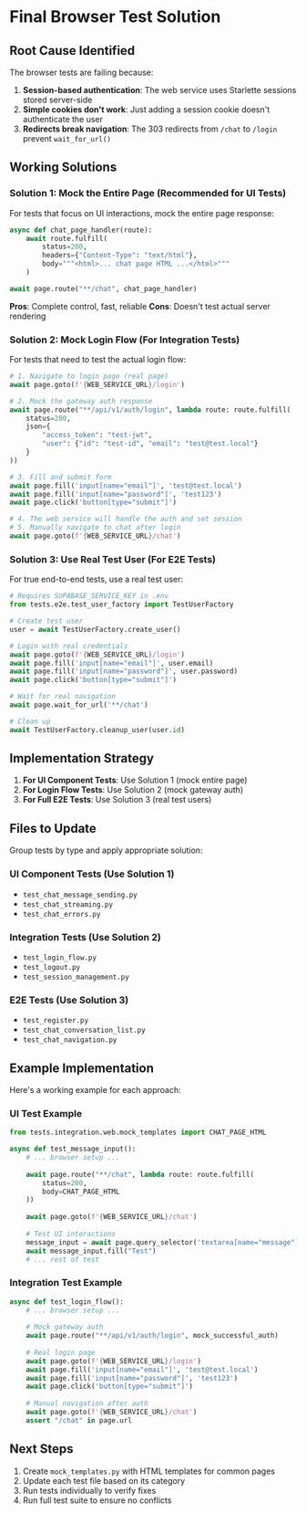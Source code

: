 # Final Browser Test Solution

## Root Cause Identified

The browser tests are failing because:

1. **Session-based authentication**: The web service uses Starlette sessions stored server-side
2. **Simple cookies don't work**: Just adding a session cookie doesn't authenticate the user
3. **Redirects break navigation**: The 303 redirects from `/chat` to `/login` prevent `wait_for_url()`

## Working Solutions

### Solution 1: Mock the Entire Page (Recommended for UI Tests)

For tests that focus on UI interactions, mock the entire page response:

```python
async def chat_page_handler(route):
    await route.fulfill(
        status=200,
        headers={"Content-Type": "text/html"},
        body="""<html>... chat page HTML ...</html>"""
    )

await page.route("**/chat", chat_page_handler)
```

**Pros**: Complete control, fast, reliable
**Cons**: Doesn't test actual server rendering

### Solution 2: Mock Login Flow (For Integration Tests)

For tests that need to test the actual login flow:

```python
# 1. Navigate to login page (real page)
await page.goto(f'{WEB_SERVICE_URL}/login')

# 2. Mock the gateway auth response
await page.route("**/api/v1/auth/login", lambda route: route.fulfill(
    status=200,
    json={
        "access_token": "test-jwt",
        "user": {"id": "test-id", "email": "test@test.local"}
    }
))

# 3. Fill and submit form
await page.fill('input[name="email"]', 'test@test.local')
await page.fill('input[name="password"]', 'test123')
await page.click('button[type="submit"]')

# 4. The web service will handle the auth and set session
# 5. Manually navigate to chat after login
await page.goto(f'{WEB_SERVICE_URL}/chat')
```

### Solution 3: Use Real Test User (For E2E Tests)

For true end-to-end tests, use a real test user:

```python
# Requires SUPABASE_SERVICE_KEY in .env
from tests.e2e.test_user_factory import TestUserFactory

# Create test user
user = await TestUserFactory.create_user()

# Login with real credentials
await page.goto(f'{WEB_SERVICE_URL}/login')
await page.fill('input[name="email"]', user.email)
await page.fill('input[name="password"]', user.password)
await page.click('button[type="submit"]')

# Wait for real navigation
await page.wait_for_url('**/chat')

# Clean up
await TestUserFactory.cleanup_user(user.id)
```

## Implementation Strategy

1. **For UI Component Tests**: Use Solution 1 (mock entire page)
2. **For Login Flow Tests**: Use Solution 2 (mock gateway auth)
3. **For Full E2E Tests**: Use Solution 3 (real test users)

## Files to Update

Group tests by type and apply appropriate solution:

### UI Component Tests (Use Solution 1)
- `test_chat_message_sending.py`
- `test_chat_streaming.py`
- `test_chat_errors.py`

### Integration Tests (Use Solution 2)
- `test_login_flow.py`
- `test_logout.py`
- `test_session_management.py`

### E2E Tests (Use Solution 3)
- `test_register.py`
- `test_chat_conversation_list.py`
- `test_chat_navigation.py`

## Example Implementation

Here's a working example for each approach:

### UI Test Example
```python
from tests.integration.web.mock_templates import CHAT_PAGE_HTML

async def test_message_input():
    # ... browser setup ...
    
    await page.route("**/chat", lambda route: route.fulfill(
        status=200,
        body=CHAT_PAGE_HTML
    ))
    
    await page.goto(f'{WEB_SERVICE_URL}/chat')
    
    # Test UI interactions
    message_input = await page.query_selector('textarea[name="message"]')
    await message_input.fill("Test")
    # ... rest of test
```

### Integration Test Example
```python
async def test_login_flow():
    # ... browser setup ...
    
    # Mock gateway auth
    await page.route("**/api/v1/auth/login", mock_successful_auth)
    
    # Real login page
    await page.goto(f'{WEB_SERVICE_URL}/login')
    await page.fill('input[name="email"]', 'test@test.local')
    await page.fill('input[name="password"]', 'test123')
    await page.click('button[type="submit"]')
    
    # Manual navigation after auth
    await page.goto(f'{WEB_SERVICE_URL}/chat')
    assert "/chat" in page.url
```

## Next Steps

1. Create `mock_templates.py` with HTML templates for common pages
2. Update each test file based on its category
3. Run tests individually to verify fixes
4. Run full test suite to ensure no conflicts